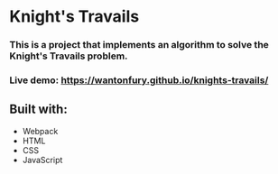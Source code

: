 # Knight's Travails

### This is a project that implements an algorithm to solve the Knight's Travails problem.
### Live demo: https://wantonfury.github.io/knights-travails/

## Built with:
- Webpack
- HTML
- CSS
- JavaScript